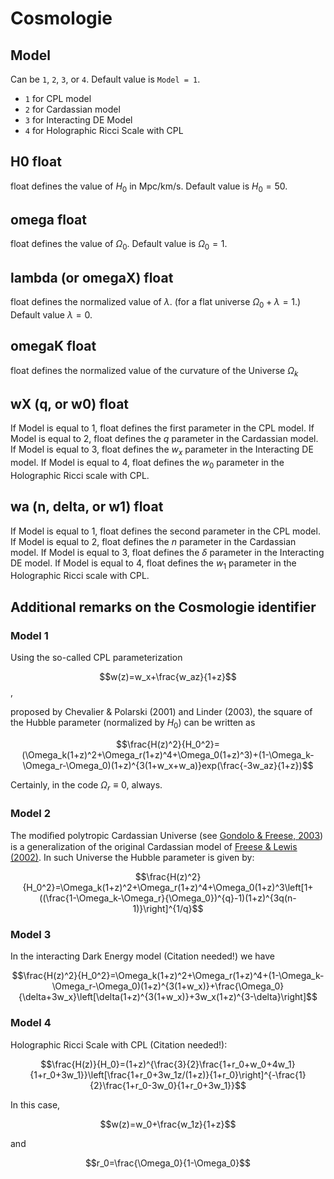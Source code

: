 # Cosmologie



## Model
Can be `1`, `2`, `3`, or `4`. Default value is `Model = 1`.
- `1`  for CPL model
- `2`  for Cardassian model
- `3`  for Interacting DE Model
- `4`  for Holographic Ricci Scale with CPL


## H0 float
float defines the value of $H_0$ in Mpc/km/s. Default value is $H_0 = 50$.


## omega float
float defines the value of $\Omega_{0}$. Default value is  $\Omega_{0} = 1$.

## lambda (or omegaX) float
float defines the normalized value of $\lambda$. (for a flat universe  $\Omega_{0} +  \lambda = 1.$)
Default value  $\lambda = 0$.

## omegaK float
float defines the normalized value of the curvature of the Universe  $\Omega_k$

## wX (q, or w0) float
If Model is equal to 1, float defines the first parameter in the CPL model.
If Model is equal to 2, float defines the $q$ parameter in the Cardassian model.
If Model is equal to 3, float defines the $w_x$ parameter in the Interacting DE model.
If Model is equal to 4, float defines the $w_0$ parameter in the Holographic Ricci scale with CPL.

## wa (n, delta, or w1) float
If Model is equal to 1, float defines the second parameter in the CPL model.
If Model is equal to 2, float defines the $n$ parameter in the Cardassian model.
If Model is equal to 3, float defines the $\delta$ parameter in the Interacting DE model.
If Model is equal to 4, float defines the $w_1$ parameter in the Holographic Ricci scale with CPL.


## Additional remarks on the Cosmologie identifier


### Model 1
Using the so-called CPL parameterization

$$w(z)=w_x+\frac{w_az}{1+z}$$,

proposed by Chevalier & Polarski (2001) and Linder (2003), the square of the Hubble parameter (normalized by $H_0$) can be written as


$$\frac{H(z)^2}{H_0^2}=(\Omega_k(1+z)^2+\Omega_r(1+z)^4+\Omega_0(1+z)^3)+(1-\Omega_k-\Omega_r-\Omega_0)(1+z)^{3(1+w_x+w_a)}exp(\frac{-3w_az}{1+z})$$


Certainly, in the code $\Omega_r \equiv 0$, always.


### Model 2
The modiﬁed polytropic Cardassian Universe (see [Gondolo & Freese, 2003]()) is a generalization of the original Cardassian model of [Freese & Lewis (2002)](). In such Universe the Hubble parameter is given by:

$$\frac{H(z)^2}{H_0^2}=\Omega_k(1+z)^2+\Omega_r(1+z)^4+\Omega_0(1+z)^3\left[1+((\frac{1-\Omega_k-\Omega_r}{\Omega_0})^{q}-1)(1+z)^{3q(n-1)}\right]^{1/q}$$ 


### Model 3
In the interacting Dark Energy model (Citation needed!) we have

$$\frac{H(z)^2}{H_0^2}=\Omega_k(1+z)^2+\Omega_r(1+z)^4+(1-\Omega_k-\Omega_r-\Omega_0)(1+z)^{3(1+w_x)}+\frac{\Omega_0}{\delta+3w_x}\left[\delta(1+z)^{3(1+w_x)}+3w_x(1+z)^{3-\delta}\right]$$ 


### Model 4
Holographic Ricci Scale with CPL (Citation needed!):

$$\frac{H(z)}{H_0}=(1+z)^{\frac{3}{2}\frac{1+r_0+w_0+4w_1}{1+r_0+3w_1}}\left[\frac{1+r_0+3w_1z/(1+z)}{1+r_0}\right]^{-\frac{1}{2}\frac{1+r_0-3w_0}{1+r_0+3w_1}}$$

In this case,

$$w(z)=w_0+\frac{w_1z}{1+z}$$

and

$$r_0=\frac{\Omega_0}{1-\Omega_0}$$ 

